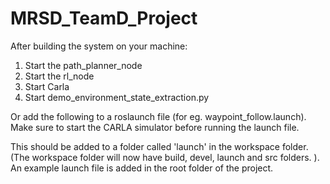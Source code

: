 # MRSD_TeamD_Project

After building the system on your machine:

1. Start the path_planner_node
2. Start the rl_node
3. Start Carla
4. Start demo_environment_state_extraction.py

Or add the following to a roslaunch file (for eg. waypoint_follow.launch). Make sure to start the CARLA simulator before running the launch file. 

<launch>
	<node name = "path_planning_node" pkg="grasp_path_planner" type="path_planner_node" output="screen"/>
	<node name = "rl_node" pkg="rl_node" type="rl_node.py" />
	<node name = "demo_node" pkg="carla_bridge" type="demo_environment_state_extraction.py" output="screen"/>
</launch>

This should be added to a folder called 'launch' in the workspace folder. (The workspace folder will now have build, devel, launch and src folders. ). An example launch file is added in the root folder of the project.

